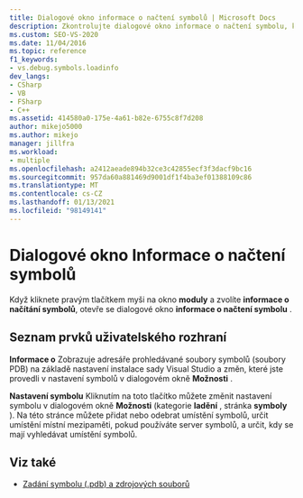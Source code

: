 ```yaml
---
title: Dialogové okno informace o načtení symbolů | Microsoft Docs
description: Zkontrolujte dialogové okno informace o načtení symbolu, které se otevře v ladicím programu sady Visual Studio, když kliknete pravým tlačítkem na okno moduly a zvolíte informace o načtení symbolů.
ms.custom: SEO-VS-2020
ms.date: 11/04/2016
ms.topic: reference
f1_keywords:
- vs.debug.symbols.loadinfo
dev_langs:
- CSharp
- VB
- FSharp
- C++
ms.assetid: 414580a0-175e-4a61-b82e-6755c8f7d208
author: mikejo5000
ms.author: mikejo
manager: jillfra
ms.workload:
- multiple
ms.openlocfilehash: a2412aeade894b32ce3c42855ecf3f3dacf9bc16
ms.sourcegitcommit: 957da60a881469d9001df1f4ba3ef01388109c86
ms.translationtype: MT
ms.contentlocale: cs-CZ
ms.lasthandoff: 01/13/2021
ms.locfileid: "98149141"
---
```

# <a name="symbol-load-information-dialog-box"></a>Dialogové okno Informace o načtení symbolů
Když kliknete pravým tlačítkem myši na okno **moduly** a zvolíte **informace o načítání symbolů**, otevře se dialogové okno **informace o načtení symbolu** .

## <a name="uielement-list"></a>Seznam prvků uživatelského rozhraní
 **Informace o** Zobrazuje adresáře prohledávané soubory symbolů (soubory PDB) na základě nastavení instalace sady Visual Studio a změn, které jste provedli v nastavení symbolů v dialogovém okně **Možnosti** .

 **Nastavení symbolu** Kliknutím na toto tlačítko můžete změnit nastavení symbolu v dialogovém okně **Možnosti** (kategorie **ladění** , stránka **symboly** ). Na této stránce můžete přidat nebo odebrat umístění symbolů, určit umístění místní mezipaměti, pokud používáte server symbolů, a určit, kdy se mají vyhledávat umístění symbolů.

## <a name="see-also"></a>Viz také
- [Zadání symbolu (.pdb) a zdrojových souborů](../debugger/specify-symbol-dot-pdb-and-source-files-in-the-visual-studio-debugger.md)